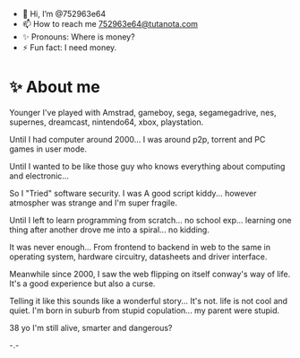 - 👋 Hi, I’m @752963e64
- 📫 How to reach me 752963e64@tutanota.com
- ✨ Pronouns: Where is money?
- ⚡ Fun fact: I need money.

# ✨ About me

Younger I've played with Amstrad, gameboy, sega, segamegadrive, nes, supernes, dreamcast, nintendo64, xbox, playstation.

Until I had computer around 2000... I was around p2p, torrent and PC games in user mode.

Until I wanted to be like those guy who knows everything about computing and electronic...

So I "Tried" software security. I was A good script kiddy... however atmospher was strange and I'm super fragile.

Until I left to learn programming from scratch... no school exp... learning one thing after another drove me into a spiral... no kidding.

It was never enough... From frontend to backend in web to the same in operating system, hardware circuitry, datasheets and driver interface.

Meanwhile since 2000, I saw the web flipping on itself conway's way of life. It's a good experience but also a curse.

Telling it like this sounds like a wonderful story... It's not. life is not cool and quiet. I'm born in suburb from stupid copulation... my parent were stupid.

38 yo I'm still alive, smarter and dangerous?

-.-

<!---
752963e64/752963e64 is a ✨ special ✨ repository because its `README.md` (this file) appears on your GitHub profile.
You can click the Preview link to take a look at your changes.
--->
